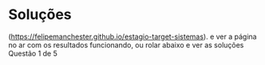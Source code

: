# Soluções

(https://felipemanchester.github.io/estagio-target-sistemas). e ver a página no ar com os resultados funcionando, ou rolar abaixo e ver as soluções 
Questão 1 de 5
